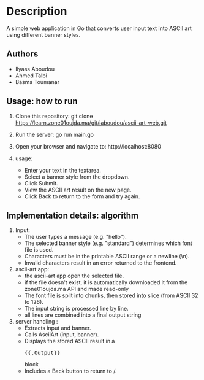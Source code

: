 # Description

A simple web application in Go that converts user input text into ASCII art using different banner styles.


## Authors

- Ilyass Aboudou
- Ahmed Talbi
- Basma Toumanar

## Usage: how to run

1. Clone this repository:
git clone https://learn.zone01oujda.ma/git/iaboudou/ascii-art-web.git

2. Run the server:
go run main.go

3. Open your browser and navigate to:
http://localhost:8080

4. usage:
    - Enter your text in the textarea.
    - Select a banner style from the dropdown.
    - Click Submit.
    - View the ASCII art result on the new page.
    - Click Back to return to the form and try again.


## Implementation details: algorithm

1. Input:
    - The user types a message (e.g. "hello").
    - The selected banner style (e.g. "standard") determines which font file is used.
    - Characters must be in the printable ASCII range or a newline (\n).
    - Invalid characters result in an error returned to the frontend.
2. ascii-art app:
    - the ascii-art app open the selected file.
    - if the file doesn't exist, it is automatically downloaded it from the zone01oujda.ma API and made read-only
    - The font file is split into chunks, then stored into slice (from ASCII 32 to 126).
    - The input string is processed line by line.
    - all lines are combined into a final output string
3. server handling :
    - Extracts input and banner.
    - Calls AsciiArt (input, banner).
    - Displays the stored ASCII result in a <pre>{{.Output}}</pre> block
    - Includes a Back button to return to /.